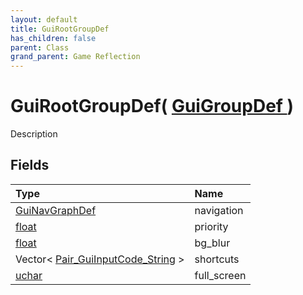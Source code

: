 ```yaml
---
layout: default
title: GuiRootGroupDef
has_children: false
parent: Class
grand_parent: Game Reflection
---
```

# GuiRootGroupDef( [ GuiGroupDef ](/docs/game-reflection/classes/gui_group_def) )
Description 

## Fields

| Type | Name |
|:-------------|:--------------|
| [GuiNavGraphDef](/docs/game-reflection/classes/gui_nav_graph_def) | navigation |
| [float](/docs/game-reflection/components/float) | priority |
| [float](/docs/game-reflection/components/float) | bg_blur |
| Vector< [Pair_GuiInputCode_String](/docs/game-reflection/classes/pair__gui_input_code__string) > | shortcuts |
| [uchar](/docs/game-reflection/enums/uchar) | full_screen |

